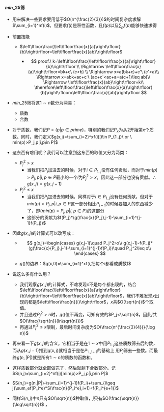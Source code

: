 #### $min\_25$筛

* 用来解决一些要求要用低于$O(n^{\frac{2}{3}})$的时间复杂度求解$\sum_{i=1}^nf(i)$，但要求$f(i)$是积性函数，且$f(p)$以及$\sum_pf(p)$能够快速求得

* 前置技能

  * $\left\lfloor\frac{\left\lfloor\frac{x}{a}\right\rfloor}{b}\right\rfloor=\left\lfloor\frac{x}{ab}\right\rfloor$

    * $$
      proof.\ k=\left\lfloor\frac{\left\lfloor\frac{x}{a}\right\rfloor}{b}\right\rfloor \\
      \Rightarrow \left\lfloor\frac{x}{a}\right\rfloor=bk+c\ (c<b) \\
      \Rightarrow x=a(bk+c)+c'\ (c'<a)\\
      \Rightarrow x=abk+ac+c'\ (ac+c'<ac+a=a(c+1)\leq ab)\\
      \Rightarrow \left\lfloor\frac{x}{ab}\right\rfloor=k\\
      \therefore\left\lfloor\frac{\left\lfloor\frac{x}{a}\right\rfloor}{b}\right\rfloor=\left\lfloor\frac{x}{ab}\right\rfloor
      $$

* $min\_25$筛将这$1\sim n$数分为两类：

  * 质数
  * 合数

* 对于质数，我们记$P=\{p|p\in prime\}$，特别的我们记$P_x$为从$2$开始第$x$个质数。同时，我们定义$g(x,j)=\sum_{i=2}^xf(i)[i\in P_{1..j}\ or \ min(p)>P_j,p|i,p\in P]$ 

* 这东西有啥用呢？我们可以注意到这东西的取值又分为两类：

  * $P_j^2>x$
    * 当我们把$P_j$加进去的时候，对于$i\in P_{1..j}$没有任何贡献，而对于$min(p)>P_j,p|i,p\in P$最小的一个$i$为$P_j^2>x$，因此这一部分也没有贡献。$\therefore g(x,j)=g(x,j-1)$
  * $P_j^2\leq x$
    * 当我们把$P_j$加进去的时候，同样对于$i\in P_{1..j}$没有任何贡献，但对于$min(p)>P_j,p|i,p\in P$这一部分相比$P_{j-1}$的时候要加入的东西减少了，即$\{min(p)=P_j,p|i,p\in P\}$的这部分
    * 这部分的贡献为$f(P_j)*(g(\frac{x}{P_j},j-1)-\sum_{i=1}^{j-1}f(P_j))$

* 因此$g(x,j)$的计算式可以改写成：

  * $$
    g(x,j)=\begin{cases}
    	g(x,j-1)\quad P_j^2>x\\
    	g(x,j-1)-f(P_j)*(g(\frac{x}{P_j},j-1)-\sum_{i=1}^{j-1}f(P_i))\quad P_j^2\leq x\\
    \end{cases}
    $$

  * $g()$的边界：$g(x,0)=\sum_{i=1}^xf(i,把每个i都看成质数)$

* 说这么多有什么用？

  * 我们观察$g(x,j)$的计算式，不难发现$x$不是每个都出现的，结合$\left\lfloor\frac{\left\lfloor\frac{x}{a}\right\rfloor}{b}\right\rfloor=\left\lfloor\frac{x}{ab}\right\rfloor$，我们不难发现$x$出现的都是$\left\lfloor\frac{n}{i}\right\rfloor$，$x$共$O(\sqrt{n})$个取值。
  * 并且通过$P_j^2>n$时，$g()$值不再变，可知有效的$P_j<\sqrt{n}$，因此$j$共$O(\frac{\sqrt{n}}{ln\sqrt{n}})$
  * 再通过$P_j^2\leq x$限制，最后时间复杂度为$O(\frac{n^{\frac{3}{4}}}{\log n})$

* 再来看一下$g(x,j)$的含义，它相当于是在$1\sim x$中用$P_{1..j}$这些质数筛去后的数，而从$g(x,j-1)$推到$g(x,j)$就相当于是在$P_{1..j-1}$的基础上 用$P_j$筛去一些数。而最终$g(n,|P|)$就是所有$1\sim n$的质数的函数和。

* 这样质数部分就全部做完了，然后就剩下合数部分。记$S(n,j)=\sum_{i=2}^nf(i)[min(p)>P_j,p|i,p\in P]$ 

* $S(n,j)=g(n,|P|)-\sum_{i=1}^{j-1}f(P_i)+\sum_{i\geq j}\sum_ef(P_i^e)*S(\frac{n}{P_i^e},i+1)+f(P_i^{e+1})$

* 同样$S(n,j)$中$n$只有$O(\sqrt{n})$种取值，$j$只有$O(\frac{\sqrt{n}}{\log\sqrt{n}})$ ，